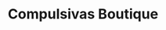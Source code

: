 ---
title: "Compulsivas Boutique"
url: /general-jose-de-san-martin/compulsivas-boutique/
shop: Kleidung
---